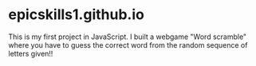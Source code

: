 # epicskills1.github.io

This is my first project in JavaScript. I built
a webgame "Word scramble" where you have to guess
the correct word from the random sequence of
letters given!! 
